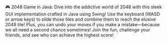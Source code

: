 🎮 2048 Game in Java: Dive into the addictive world of 2048 with this sleek GUI implementation crafted in Java using Swing! Use the keyboard (WASD or arrow keys) to slide those tiles and combine them to reach the elusive 2048 tile! Plus, you can undo your moves if you make a mistake—because we all need a second chance sometimes! Join the fun, challenge your friends, and see who can achieve the highest score!
